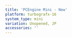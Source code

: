 ```yaml
---
title: 'PCEngine Mini - New'
platform: turbografx-16
system_type: mini
variation: Unopened, JP
accessories: ''
---
```

